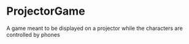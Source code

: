 # ProjectorGame
A game meant to be displayed on a projector while the characters are controlled by phones
